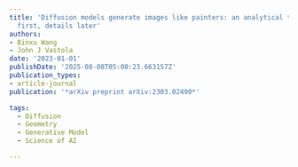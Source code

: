 ```yaml
---
title: 'Diffusion models generate images like painters: an analytical theory of outline
  first, details later'
authors:
- Binxu Wang
- John J Vastola
date: '2023-01-01'
publishDate: '2025-08-08T05:00:23.663157Z'
publication_types:
- article-journal
publication: '*arXiv preprint arXiv:2303.02490*'

tags:
  - Diffusion
  - Geometry
  - Generative Model
  - Science of AI

---
```

